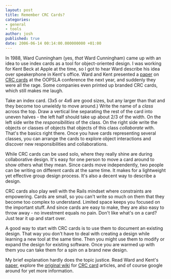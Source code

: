 ```yaml
---
layout: post
title: Remember CRC Cards?
categories:
- general
- tools
author: josh
published: true
date: 2006-06-14 00:14:00.000000000 +01:00
---
```

In 1988, Ward Cunningham (yes, _that_ Ward Cunningham) came up with an idea to use index cards as a tool for object-oriented design. I was working for Kent Beck at Apple at the time, so I got to hear Ward describe his idea over speakerphone in Kent's office. Ward and Kent presented a [paper](http://c2.com/doc/oopsla89/paper.html) on [CRC cards](http://c2.com/cgi/wiki?CrcCard) at the OOPSLA conference the next year, and suddenly they were all the rage. Some companies even printed up branded CRC cards, which still makes me laugh.

Take an index card. (3x5 or 4x6 are good sizes, but any larger than that and they become too unwieldy to move around.) Write the name of a _class_ across the top. Draw a vertical line separating the rest of the card into uneven halves - the left half should take up about 2/3 of the width. On the left side write the _responsibilities_ of the class. On the right side write the objects or classes of objects that objects of this class _collaborate_ with. That's the basics right there. Once you have cards representing several classes, you can arrange the cards to explore object interactions and discover new responsibilities and collaborations.

While CRC cards can be used solo, where they really shine are during collaborative design. It's easy for one person to move a card around to show others what they mean. Since cards move independently, two people can be writing on different cards at the same time. It makes for a lightweight yet effective group design process. It's also a decent way to describe a design.

CRC cards also play well with the Rails mindset where constraints are empowering. Cards are small, so you can't write so much on them that they become too complex to understand. Limited space keeps you focused on the important stuff. And since cards are easy to make, they are also easy to throw away - no investment equals no pain. Don't like what's on a card? Just tear it up and start over.

A good way to start with CRC cards is to use them to document an existing design. That way you don't have to deal with creating a design while learning a new tool at the same time. Then you might use them to modify or expand the design for existing software. Once you are warmed up with them you can take them for a spin on a brand new design.

My brief explanation hardly does the topic justice. Read Ward and Kent's [paper](http://c2.com/doc/oopsla89/paper.html), explore the [original wiki](http://c2.com/cgi/wiki) for [CRC card](http://c2.com/cgi/wiki?CrcCard) articles, and of course google around for yet more information.